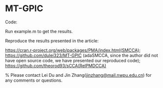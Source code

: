 # MT-GPIC

Code:

Run example.m to get the results.

Reproduce the results presented in the article:

https://cran.r-project.org/web/packages/PMA/index.html(SMCCA);
https://github.com/dulei323/MT-GPIC (adaSMCCA, since the author did not have open source code, we have presented our reproduced code);
https://github.com/theorod93/sCCA(RelPMDCCA)

% Please contact Lei Du and Jin Zhang(jinzhang@mail.nwpu.edu.cn) for any comments or questions.
